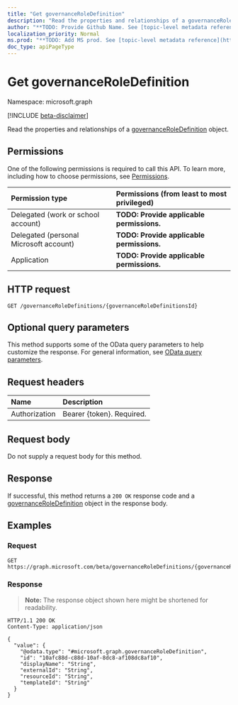 ```yaml
---
title: "Get governanceRoleDefinition"
description: "Read the properties and relationships of a governanceRoleDefinition object."
author: "**TODO: Provide Github Name. See [topic-level metadata reference](https://msgo.azurewebsites.net/add/document/guidelines/metadata.html#topic-level-metadata)**"
localization_priority: Normal
ms.prod: "**TODO: Add MS prod. See [topic-level metadata reference](https://msgo.azurewebsites.net/add/document/guidelines/metadata.html#topic-level-metadata)**"
doc_type: apiPageType
---
```


# Get governanceRoleDefinition
Namespace: microsoft.graph

[!INCLUDE [beta-disclaimer](../../includes/beta-disclaimer.md)]

Read the properties and relationships of a [governanceRoleDefinition](../resources/governanceroledefinition.md) object.

## Permissions
One of the following permissions is required to call this API. To learn more, including how to choose permissions, see [Permissions](/graph/permissions-reference).

|Permission type|Permissions (from least to most privileged)|
|:---|:---|
|Delegated (work or school account)|**TODO: Provide applicable permissions.**|
|Delegated (personal Microsoft account)|**TODO: Provide applicable permissions.**|
|Application|**TODO: Provide applicable permissions.**|

## HTTP request

<!-- {
  "blockType": "ignored"
}
-->
``` http
GET /governanceRoleDefinitions/{governanceRoleDefinitionsId}
```

## Optional query parameters
This method supports some of the OData query parameters to help customize the response. For general information, see [OData query parameters](/graph/query-parameters).

## Request headers
|Name|Description|
|:---|:---|
|Authorization|Bearer {token}. Required.|

## Request body
Do not supply a request body for this method.

## Response

If successful, this method returns a `200 OK` response code and a [governanceRoleDefinition](../resources/governanceroledefinition.md) object in the response body.

## Examples

### Request
<!-- {
  "blockType": "request",
  "name": "get_governanceroledefinition"
}
-->
``` http
GET https://graph.microsoft.com/beta/governanceRoleDefinitions/{governanceRoleDefinitionsId}
```


### Response
>**Note:** The response object shown here might be shortened for readability.
<!-- {
  "blockType": "response",
  "truncated": true,
  "@odata.type": "microsoft.graph.governanceRoleDefinition"
}
-->
``` http
HTTP/1.1 200 OK
Content-Type: application/json

{
  "value": {
    "@odata.type": "#microsoft.graph.governanceRoleDefinition",
    "id": "10afc88d-c88d-10af-8dc8-af108dc8af10",
    "displayName": "String",
    "externalId": "String",
    "resourceId": "String",
    "templateId": "String"
  }
}
```

